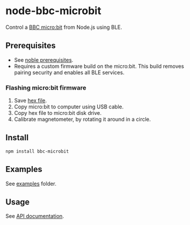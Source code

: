 # node-bbc-microbit

Control a [BBC micro:bit](https://www.microbit.co.uk/) from Node.js using BLE.

## Prerequisites

 * See [noble prerequisites](https://github.com/sandeepmistry/noble).
 * Requires a custom firmware build on the micro:bit. This build removes pairing security and enables all BLE services.

### Flashing micro:bit firmware

 1. Save [hex file](firmware/node-bbc-microbit-v0.1.0.hex).
 1. Copy micro:bit to computer using USB cable.
 1. Copy hex file to micro:bit disk drive.
 1. Calibrate magnetometer, by rotating it around in a circle.

## Install

```
npm install bbc-microbit
```

## Examples

See [examples](examples/) folder.

## Usage

See [API documentation](API.md).
